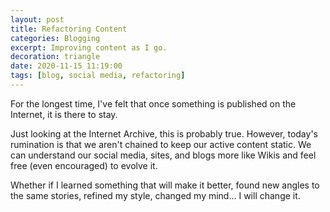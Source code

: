 ```yaml
---
layout: post
title: Refactoring Content
categories: Blogging
excerpt: Improving content as I go.
decoration: triangle
date: 2020-11-15 11:19:00
tags: [blog, social media, refactoring]
---
```


For the longest time, I've felt that once something is published on the Internet, it is there to stay. 

Just looking at the Internet Archive, this is probably true. However, today's rumination is that we aren't chained to keep our active content static. We can understand our social media, sites, and blogs more like Wikis and feel free (even encouraged) to evolve it.

Whether if I learned something that will make it better, found new angles to the same stories, refined my style, changed my mind... I will change it.
